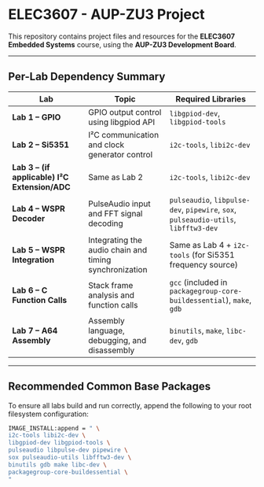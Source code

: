 # ELEC3607 - AUP-ZU3 Project

This repository contains project files and resources for the **ELEC3607 Embedded Systems** course, using the **AUP-ZU3 Development Board**.



---

##  Per-Lab Dependency Summary

| Lab | Topic | Required Libraries |
|------|--------|--------------------|
| **Lab 1 – GPIO** | GPIO output control using libgpiod API | `libgpiod-dev`, `libgpiod-tools` |
| **Lab 2 – Si5351** | I²C communication and clock generator control | `i2c-tools`, `libi2c-dev` |
| **Lab 3 – (if applicable) I²C Extension/ADC** | Same as Lab 2 | `i2c-tools`, `libi2c-dev` |
| **Lab 4 – WSPR Decoder** | PulseAudio input and FFT signal decoding | `pulseaudio`, `libpulse-dev`, `pipewire`, `sox`, `pulseaudio-utils`, `libfftw3-dev` |
| **Lab 5 – WSPR Integration** | Integrating the audio chain and timing synchronization | Same as Lab 4 + `i2c-tools` (for Si5351 frequency source) |
| **Lab 6 – C Function Calls** | Stack frame analysis and function calls | `gcc` (included in `packagegroup-core-buildessential`), `make`, `gdb` |
| **Lab 7 – A64 Assembly** | Assembly language, debugging, and disassembly | `binutils`, `make`, `libc-dev`, `gdb` |

---

##  Recommended Common Base Packages

To ensure all labs build and run correctly, append the following to your root filesystem configuration:

```bash
IMAGE_INSTALL:append = " \
i2c-tools libi2c-dev \
libgpiod-dev libgpiod-tools \
pulseaudio libpulse-dev pipewire \
sox pulseaudio-utils libfftw3-dev \
binutils gdb make libc-dev \
packagegroup-core-buildessential \
"

